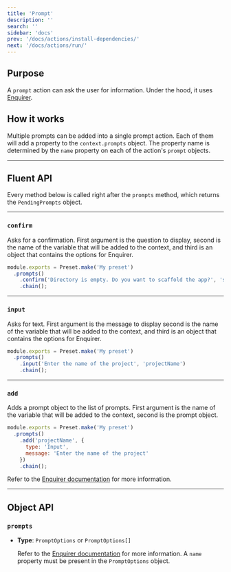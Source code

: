 ```yaml
---
title: 'Prompt'
description: ''
search: ''
sidebar: 'docs'
prev: '/docs/actions/install-dependencies/'
next: '/docs/actions/run/'
---
```


## Purpose

A `prompt` action can ask the user for information. Under the hood, it uses [Enquirer](https://github.com/enquirer/enquirer/).

## How it works

Multiple prompts can be added into a single prompt action. Each of them will add a property to the `context.prompts` object. The property name is determined by the `name` property on each of the action's `prompt` objects.

---

## Fluent API

Every method below is called right after the `prompts` method, which returns the `PendingPrompts` object.

---

### `confirm`

Asks for a confirmation. First argument is the question to display, second is the name of the variable that will be added to the context, and third is an object that contains the options for Enquirer.

<!-- prettier-ignore -->
```js
module.exports = Preset.make('My preset')
  .prompts()
    .confirm('Directory is empty. Do you want to scaffold the app?', 'scaffold')
    .chain();
```

---

### `input`

Asks for text. First argument is the message to display second is the name of the variable that will be added to the context, and third is an object that contains the options for Enquirer.

<!-- prettier-ignore -->
```js
module.exports = Preset.make('My preset')
  .prompts()
    .input('Enter the name of the project', 'projectName')
    .chain();
```

---

### `add`

Adds a prompt object to the list of prompts. First argument is the name of the variable that will be added to the context, second is the prompt object.

<!-- prettier-ignore -->
```js
module.exports = Preset.make('My preset')
  .prompts()
    .add('projectName', {
      type: 'Input',
      message: 'Enter the name of the project'
    })
    .chain();
```

Refer to the [Enquirer documentation](https://github.com/enquirer/enquirer) for more information.

---

## Object API

### `prompts`

- **Type**: `PromptOptions` or `PromptOptions[]`

  Refer to the [Enquirer documentation](https://github.com/enquirer/enquirer) for more information.
  A `name` property must be present in the `PromptOptions` object.
